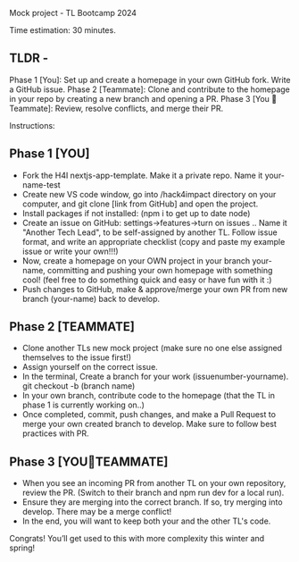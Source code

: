 Mock project - TL Bootcamp 2024

Time estimation: 30 minutes.

## TLDR - 
Phase 1 [You]: Set up and create a homepage in your own GitHub fork. Write a GitHub issue.
Phase 2 [Teammate]: Clone and contribute to the homepage in your repo by creating a new branch and opening a PR.
Phase 3 [You 🤝 Teammate]: Review, resolve conflicts, and merge their PR.

Instructions:

## Phase 1 [YOU]
- Fork the H4I nextjs-app-template. Make it a private repo. Name it your-name-test
- Create new VS code window, go into /hack4impact directory on your computer, and git clone [link from GitHub] and open the project.
- Install packages if not installed: (npm i to get up to date node)
- Create an issue on GitHub:
    settings->features->turn on issues ..
    Name it "Another Tech Lead", to be self-assigned by another TL.
    Follow issue format, and write an appropriate checklist (copy and paste my example issue or write your own!!!)
- Now, create a homepage on your OWN project in your branch your-name, committing and pushing your own homepage with something cool! (feel free to do something quick and easy or have fun with it :) 
- Push changes to GitHub, make & approve/merge your own PR from new branch (your-name) back to develop.

## Phase 2 [TEAMMATE]
- Clone another TLs new mock project (make sure no one else assigned themselves to the issue first!)
- Assign yourself on the correct issue.
- In the terminal, Create a branch for your work (issuenumber-yourname). git checkout -b (branch name)
- In your own branch, contribute code to the homepage (that the TL in phase 1 is currently working on..)
- Once completed, commit, push changes, and make a Pull Request to merge your own created branch to develop. Make sure to follow best practices with PR.


## Phase 3 [YOU🤝TEAMMATE]
- When you see an incoming PR from another TL on your own repository, review the PR. (Switch to their branch and npm run dev for a local run).
- Ensure they are merging into the correct branch. If so, try merging into develop. There may be a merge conflict!
- In the end, you will want to keep both your and the other TL's code. 

Congrats! You’ll get used to this with more complexity this winter and spring!
